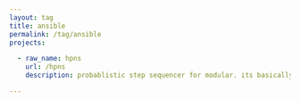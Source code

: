```yaml
---
layout: tag
title: ansible
permalink: /tag/ansible
projects:

  - raw_name: hpns
    url: /hpns
    description: probablistic step sequencer for modular. its basically parc

---
```

